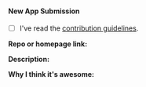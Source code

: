 <!---
Thank you for your pull request. 
Please fill out the fields below and check that
your contribution adheres to our guidelines.
-->

#### New App Submission

- [ ] I've read the [contribution guidelines](https://github.com/agarrharr/awesome-cli-apps/blob/master/contributing.md#readme).

**Repo or homepage link:**

**Description:**

**Why I think it's awesome:**

